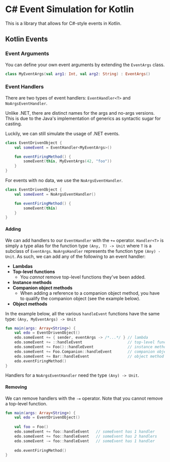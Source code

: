 # C# Event Simulation for Kotlin
This is a library that allows for C#-style events in Kotlin.

## Kotlin Events
### Event Arguments
You can define your own event arguments by extending the `EventArgs` class.
```kotlin
class MyEventArgs(val arg1: Int, val arg2: String) : EventArgs()
```

### Event Handlers
There are two types of event handlers: `EventHandler<T>` and `NoArgsEventHandler`.

Unlike .NET, there are distinct names for the args and no-args versions.
This is due to the Java's implementation of generics as syntactic sugar for casting.

Luckily, we can still simulate the usage of .NET events.

```kotlin
class EventDrivenObject {
    val someEvent = EventHandler<MyEventArgs>()

    fun eventFiringMethod() {
        someEvent(this, MyEventArgs(42, "foo"))
    }
}
```

For events with no data, we use the `NoArgsEventHandler`.
```kotlin
class EventDrivenObject {
    val someEvent = NoArgsEventHandler()

    fun eventFiringMethod() {
        someEvent(this)
    }
}
```

#### Adding
We can add handlers to our `EventHandler`  with the `+=` operator.
`Handler<T>` is simply a type alias for the function type `(Any, T) -> Unit` where `T` is a subclass of `EventArgs`.
`NoArgsHandler` represents the function type `(Any) - Unit`. 
As such, we can add any of the following to an event handler:
- **Lambdas**
- **Top-level functions**
  - You *cannot* remove top-level functions they've been added.
- **Instance methods**
- **Companion object methods**
  - When adding a reference to a companion object method, you have to qualify the companion object (see the example below).
- **Object methods**

In the example below, all the various `handleEvent` functions have the same type: `(Any, MyEventArgs) -> Unit`
```kotlin
fun main(args: Array<String>) {
    val edo = EventDrivenObject()
    edo.someEvent += { sender, eventArgs -> /*...*/ } // lambda
    edo.someEvent += ::handleEvent                    // top-level function
    edo.someEvent += Foo()::handleEvent               // instance method
    edo.someEvent += Foo.Companion::handleEvent       // companion object method
    edo.someEvent += Bar::handleEvent                 // object method
    edo.eventFiringMethod()
}
```

Handlers for a `NoArgsEventHandler` need the type `(Any) -> Unit`.

#### Removing
We can remove handlers with the `-=` operator. Note that you cannot remove a top-level function.
```kotlin
fun main(args: Array<String>) {
    val edo = EventDrivenObject()
    
    val foo = Foo()
    edo.someEvent += foo::handleEvent   // someEvent has 1 handler
    edo.someEvent += foo::handleEvent   // someEvent has 2 handlers
    edo.someEvent -= foo::handleEvent   // someEvent has 1 handler
    
    edo.eventFiringMethod()
}
```